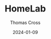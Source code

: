 ---
author: Thomas Cross
title: HomeLab
date: 2024-01-09
description: Implementation of a corporate network based on application requirements to improve workflow and understand buisness problems.
tags: ["Linux", "Systems Administration", "Proxmox", "Kubernetes", "Docker", "DNS", "TCP/IP"]
thumbnail: 
    url: img/homelab.png
---